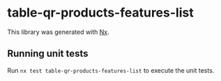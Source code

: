 # table-qr-products-features-list

This library was generated with [Nx](https://nx.dev).

## Running unit tests

Run `nx test table-qr-products-features-list` to execute the unit tests.
